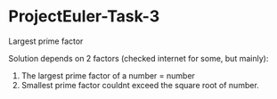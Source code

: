 # ProjectEuler-Task-3
Largest prime factor

Solution depends on 2 factors (checked internet for some, but mainly):

1. The largest prime factor of a number = number 
2. Smallest prime factor couldnt exceed the square root of number.

